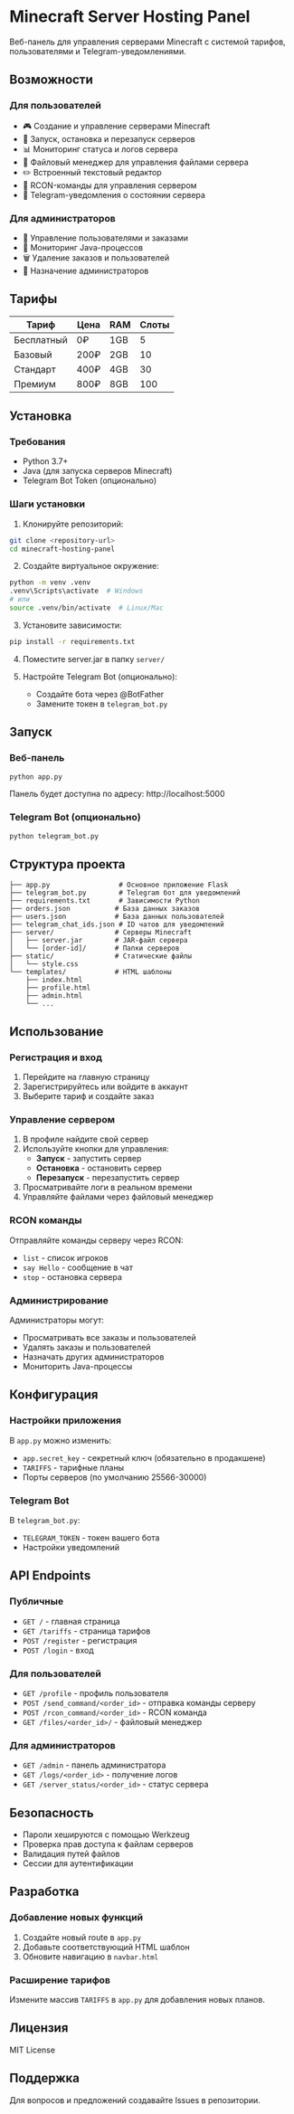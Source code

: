 # Minecraft Server Hosting Panel

Веб-панель для управления серверами Minecraft с системой тарифов, пользователями и Telegram-уведомлениями.

## Возможности

### Для пользователей
- 🎮 Создание и управление серверами Minecraft
- 🚀 Запуск, остановка и перезапуск серверов
- 📊 Мониторинг статуса и логов сервера
- 📁 Файловый менеджер для управления файлами сервера
- ✏️ Встроенный текстовый редактор
- 🎯 RCON-команды для управления сервером
- 📱 Telegram-уведомления о состоянии сервера

### Для администраторов
- 👥 Управление пользователями и заказами
- 🔧 Мониторинг Java-процессов
- 🗑️ Удаление заказов и пользователей
- 👑 Назначение администраторов

## Тарифы

| Тариф | Цена | RAM | Слоты |
|-------|------|-----|-------|
| Бесплатный | 0₽ | 1GB | 5 |
| Базовый | 200₽ | 2GB | 10 |
| Стандарт | 400₽ | 4GB | 30 |
| Премиум | 800₽ | 8GB | 100 |

## Установка

### Требования
- Python 3.7+
- Java (для запуска серверов Minecraft)
- Telegram Bot Token (опционально)

### Шаги установки

1. Клонируйте репозиторий:
```bash
git clone <repository-url>
cd minecraft-hosting-panel
```

2. Создайте виртуальное окружение:
```bash
python -m venv .venv
.venv\Scripts\activate  # Windows
# или
source .venv/bin/activate  # Linux/Mac
```

3. Установите зависимости:
```bash
pip install -r requirements.txt
```

4. Поместите server.jar в папку `server/`

5. Настройте Telegram Bot (опционально):
   - Создайте бота через @BotFather
   - Замените токен в `telegram_bot.py`

## Запуск

### Веб-панель
```bash
python app.py
```
Панель будет доступна по адресу: http://localhost:5000

### Telegram Bot (опционально)
```bash
python telegram_bot.py
```

## Структура проекта

```
├── app.py                 # Основное приложение Flask
├── telegram_bot.py        # Telegram бот для уведомлений
├── requirements.txt       # Зависимости Python
├── orders.json           # База данных заказов
├── users.json            # База данных пользователей
├── telegram_chat_ids.json # ID чатов для уведомлений
├── server/               # Серверы Minecraft
│   ├── server.jar        # JAR-файл сервера
│   └── [order-id]/       # Папки серверов
├── static/               # Статические файлы
│   └── style.css
└── templates/            # HTML шаблоны
    ├── index.html
    ├── profile.html
    ├── admin.html
    └── ...
```

## Использование

### Регистрация и вход
1. Перейдите на главную страницу
2. Зарегистрируйтесь или войдите в аккаунт
3. Выберите тариф и создайте заказ

### Управление сервером
1. В профиле найдите свой сервер
2. Используйте кнопки для управления:
   - **Запуск** - запустить сервер
   - **Остановка** - остановить сервер
   - **Перезапуск** - перезапустить сервер
3. Просматривайте логи в реальном времени
4. Управляйте файлами через файловый менеджер

### RCON команды
Отправляйте команды серверу через RCON:
- `list` - список игроков
- `say Hello` - сообщение в чат
- `stop` - остановка сервера

### Администрирование
Администраторы могут:
- Просматривать все заказы и пользователей
- Удалять заказы и пользователей
- Назначать других администраторов
- Мониторить Java-процессы

## Конфигурация

### Настройки приложения
В `app.py` можно изменить:
- `app.secret_key` - секретный ключ (обязательно в продакшене)
- `TARIFFS` - тарифные планы
- Порты серверов (по умолчанию 25566-30000)

### Telegram Bot
В `telegram_bot.py`:
- `TELEGRAM_TOKEN` - токен вашего бота
- Настройки уведомлений

## API Endpoints

### Публичные
- `GET /` - главная страница
- `GET /tariffs` - страница тарифов
- `POST /register` - регистрация
- `POST /login` - вход

### Для пользователей
- `GET /profile` - профиль пользователя
- `POST /send_command/<order_id>` - отправка команды серверу
- `POST /rcon_command/<order_id>` - RCON команда
- `GET /files/<order_id>/` - файловый менеджер

### Для администраторов
- `GET /admin` - панель администратора
- `GET /logs/<order_id>` - получение логов
- `GET /server_status/<order_id>` - статус сервера

## Безопасность

- Пароли хешируются с помощью Werkzeug
- Проверка прав доступа к файлам серверов
- Валидация путей файлов
- Сессии для аутентификации

## Разработка

### Добавление новых функций
1. Создайте новый route в `app.py`
2. Добавьте соответствующий HTML шаблон
3. Обновите навигацию в `navbar.html`

### Расширение тарифов
Измените массив `TARIFFS` в `app.py` для добавления новых планов.

## Лицензия

MIT License

## Поддержка

Для вопросов и предложений создавайте Issues в репозитории.